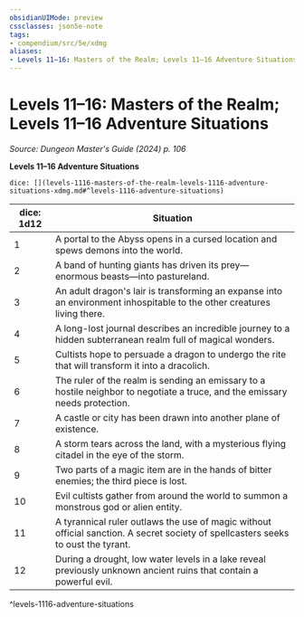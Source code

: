 ```yaml
---
obsidianUIMode: preview
cssclasses: json5e-note
tags:
- compendium/src/5e/xdmg
aliases:
- Levels 11–16: Masters of the Realm; Levels 11–16 Adventure Situations
---
```

# Levels 11–16: Masters of the Realm; Levels 11–16 Adventure Situations
*Source: Dungeon Master's Guide (2024) p. 106* 

**Levels 11–16 Adventure Situations**

`dice: [](levels-1116-masters-of-the-realm-levels-1116-adventure-situations-xdmg.md#^levels-1116-adventure-situations)`

| dice: 1d12 | Situation |
|------------|-----------|
| 1 | A portal to the Abyss opens in a cursed location and spews demons into the world. |
| 2 | A band of hunting giants has driven its prey—enormous beasts—into pastureland. |
| 3 | An adult dragon's lair is transforming an expanse into an environment inhospitable to the other creatures living there. |
| 4 | A long-lost journal describes an incredible journey to a hidden subterranean realm full of magical wonders. |
| 5 | Cultists hope to persuade a dragon to undergo the rite that will transform it into a dracolich. |
| 6 | The ruler of the realm is sending an emissary to a hostile neighbor to negotiate a truce, and the emissary needs protection. |
| 7 | A castle or city has been drawn into another plane of existence. |
| 8 | A storm tears across the land, with a mysterious flying citadel in the eye of the storm. |
| 9 | Two parts of a magic item are in the hands of bitter enemies; the third piece is lost. |
| 10 | Evil cultists gather from around the world to summon a monstrous god or alien entity. |
| 11 | A tyrannical ruler outlaws the use of magic without official sanction. A secret society of spellcasters seeks to oust the tyrant. |
| 12 | During a drought, low water levels in a lake reveal previously unknown ancient ruins that contain a powerful evil. |
^levels-1116-adventure-situations